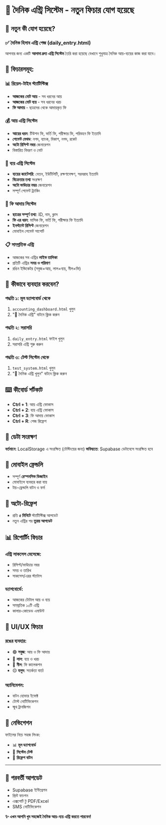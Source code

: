 # 📝 দৈনিক এন্ট্রি সিস্টেম - নতুন ফিচার যোগ হয়েছে

## 🎉 নতুন কী যোগ হয়েছে?

### ✅ দৈনিক হিসাব এন্ট্রি পেজ (daily_entry.html)
আপনার জন্য একটি **আলাদা দ্রুত এন্ট্রি সিস্টেম** তৈরি করা হয়েছে যেখানে শুধুমাত্র দৈনিক আয়-ব্যয়ের কাজ করা যাবে।

## 🚀 ফিচারসমূহ:

### 📊 রিয়েল-টাইম স্ট্যাটিস্টিক্স
- **আজকের মোট আয়** - সব ধরনের আয়
- **আজকের মোট ব্যয়** - সব ধরনের খরচ  
- **ফি আদায়** - ছাত্রদের থেকে আদায়কৃত ফি

### 💰 আয় এন্ট্রি সিস্টেম
- **আয়ের ধরন**: টিউশন ফি, ভর্তি ফি, পরীক্ষার ফি, পরিবহন ফি ইত্যাদি
- **পেমেন্ট মেথড**: নগদ, ব্যাংক, বিকাশ, নগদ, রকেট
- **অটো রিসিপ্ট নম্বর** জেনারেশন
- বিস্তারিত বিবরণ ও নোট

### 💸 ব্যয় এন্ট্রি সিস্টেম  
- **ব্যয়ের ক্যাটেগরি**: বেতন, ইউটিলিটি, রক্ষণাবেক্ষণ, সরবরাহ ইত্যাদি
- **বিক্রেতার তথ্য** সংরক্ষণ
- **অটো ভাউচার নম্বর** জেনারেশন
- সম্পূর্ণ পেমেন্ট ট্র্যাকিং

### 🏫 ফি আদায় সিস্টেম
- **ছাত্রের সম্পূর্ণ তথ্য**: ID, নাম, ক্লাস
- **ফি এর ধরন**: মাসিক ফি, ভর্তি ফি, পরীক্ষার ফি ইত্যাদি  
- **ইনস্ট্যান্ট রিসিপ্ট** জেনারেশন
- মোবাইল পেমেন্ট সাপোর্ট

### 📋 সাম্প্রতিক এন্ট্রি
- আজকের সব এন্ট্রির **লাইভ তালিকা**
- প্রতিটি এন্ট্রির **সময় ও পরিমাণ**
- রঙিন ইন্ডিকেটর (সবুজ=আয়, লাল=ব্যয়, নীল=ফি)

## 🎯 কীভাবে ব্যবহার করবেন?

### পদ্ধতি ১: মূল ড্যাশবোর্ড থেকে
1. `accounting_dashboard.html` খুলুন
2. "📝 দৈনিক এন্ট্রি" বাটনে ক্লিক করুন

### পদ্ধতি ২: সরাসরি
1. `daily_entry.html` ফাইল খুলুন
2. সরাসরি এন্ট্রি শুরু করুন

### পদ্ধতি ৩: টেস্ট সিস্টেম থেকে
1. `test_system.html` খুলুন  
2. "📝 দৈনিক এন্ট্রি খুলুন" বাটনে ক্লিক করুন

## ⌨️ কীবোর্ড শর্টকাট

- **Ctrl + 1**: আয় এন্ট্রি ফোকাস
- **Ctrl + 2**: ব্যয় এন্ট্রি ফোকাস  
- **Ctrl + 3**: ফি আদায় ফোকাস
- **Ctrl + R**: পেজ রিফ্রেশ

## 💾 ডেটা সংরক্ষণ

**বর্তমানে**: LocalStorage এ সংরক্ষিত (টেস্টিংয়ের জন্য)
**ভবিষ্যতে**: Supabase ডেটাবেসে সংরক্ষিত হবে

## 📱 মোবাইল ফ্রেন্ডলি

- সম্পূর্ণ **রেস্পনসিভ ডিজাইন**
- মোবাইলে ব্যবহার করা যায়
- টাচ-ফ্রেন্ডলি বাটন ও ফর্ম

## 🔄 অটো-রিফ্রেশ

- প্রতি **৫ মিনিটে** স্ট্যাটিস্টিক্স আপডেট
- নতুন এন্ট্রির পর **তুরন্ত আপডেট**

## 📊 রিপোর্টিং ফিচার

### এন্ট্রি সাকসেস মেসেজে:
- রিসিপ্ট/ভাউচার নম্বর
- সময় ও তারিখ
- সাকসেস/এরর স্ট্যাটাস

### ড্যাশবোর্ডে:
- আজকের টোটাল আয় ও ব্যয়  
- সাম্প্রতিক ১০টি এন্ট্রি
- কালার-কোডেড এমাউন্ট

## 🎨 UI/UX ফিচার

### রঙের ব্যবহার:
- 🟢 **সবুজ**: আয় ও ফি আদায়
- 🔴 **লাল**: ব্যয় ও খরচ  
- 🔵 **নীল**: ফি কালেকশন
- 🟡 **হলুদ**: সতর্কতা বার্তা

### অ্যানিমেশন:
- বাটন হোভার ইফেক্ট
- টোস্ট নোটিফিকেশন  
- স্মুথ ট্রানজিশন

## 🔗 নেভিগেশন

ফাইলের নিচে সহজ লিংক:
- 📊 **মূল ড্যাশবোর্ড**  
- 🧪 **সিস্টেম টেস্ট**
- 🔄 **রিফ্রেশ বাটন**

---

## 🎯 পরবর্তী আপডেট

- Supabase ইন্টিগ্রেশন
- প্রিন্ট ফাংশন
- এক্সপোর্ট টু PDF/Excel
- SMS নোটিফিকেশন

**✨ এখন আপনি খুব সহজেই দৈনিক আয়-ব্যয় এন্ট্রি করতে পারবেন!**